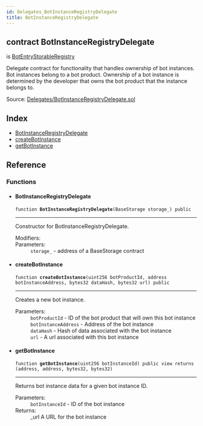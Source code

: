 ```yaml
---
id: Delegates_BotInstanceRegistryDelegate
title: BotInstanceRegistryDelegate
---
```


<div class="contract-doc"><div class="contract"><h2 class="contract-header"><span class="contract-kind">contract</span> BotInstanceRegistryDelegate</h2><p class="base-contracts"><span>is</span> <a href="Registry_BotEntryStorableRegistry.html">BotEntryStorableRegistry</a></p><p class="description">Delegate contract for functionality that handles ownership of bot instances. Bot instances belong to a bot product. Ownership of a bot instance is determined by the developer that owns the bot product that the instance belongs to.</p><div class="source">Source: <a href="https://github.com/TallaBotChain/botchain/blob/v0.1.0/contracts/Delegates/BotInstanceRegistryDelegate.sol" target="_blank">Delegates/BotInstanceRegistryDelegate.sol</a></div></div><div class="index"><h2>Index</h2><ul><li><a href="Delegates_BotInstanceRegistryDelegate.html#BotInstanceRegistryDelegate">BotInstanceRegistryDelegate</a></li><li><a href="Delegates_BotInstanceRegistryDelegate.html#createBotInstance">createBotInstance</a></li><li><a href="Delegates_BotInstanceRegistryDelegate.html#getBotInstance">getBotInstance</a></li></ul></div><div class="reference"><h2>Reference</h2><div class="functions"><h3>Functions</h3><ul><li><div class="item function"><span id="BotInstanceRegistryDelegate" class="anchor-marker"></span><h4 class="name">BotInstanceRegistryDelegate</h4><div class="body"><code class="signature">function <strong>BotInstanceRegistryDelegate</strong><span>(BaseStorage storage_) </span><span>public </span></code><hr/><div class="description"><p>Constructor for BotInstanceRegistryDelegate.</p></div><dl><dt><span class="label-modifiers">Modifiers:</span></dt><dd></dd><dt><span class="label-parameters">Parameters:</span></dt><dd><div><code>storage_</code> - address of a BaseStorage contract</div></dd></dl></div></div></li><li><div class="item function"><span id="createBotInstance" class="anchor-marker"></span><h4 class="name">createBotInstance</h4><div class="body"><code class="signature">function <strong>createBotInstance</strong><span>(uint256 botProductId, address botInstanceAddress, bytes32 dataHash, bytes32 url) </span><span>public </span></code><hr/><div class="description"><p>Creates a new bot instance.</p></div><dl><dt><span class="label-parameters">Parameters:</span></dt><dd><div><code>botProductId</code> - ID of the bot product that will own this bot instance</div><div><code>botInstanceAddress</code> - Address of the bot instance</div><div><code>dataHash</code> - Hash of data associated with the bot instance</div><div><code>url</code> - A url associated with this bot instance</div></dd></dl></div></div></li><li><div class="item function"><span id="getBotInstance" class="anchor-marker"></span><h4 class="name">getBotInstance</h4><div class="body"><code class="signature">function <strong>getBotInstance</strong><span>(uint256 botInstanceId) </span><span>public </span><span>view </span><span>returns  (address, address, bytes32, bytes32) </span></code><hr/><div class="description"><p>Returns bot instance data for a given bot instance ID.</p></div><dl><dt><span class="label-parameters">Parameters:</span></dt><dd><div><code>botInstanceId</code> - ID of the bot instance</div></dd><dt><span class="label-return">Returns:</span></dt><dd>_url A URL for the bot instance</dd></dl></div></div></li></ul></div></div></div>
